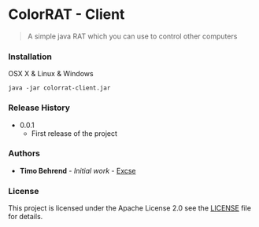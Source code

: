 # ColorRAT - Client
> A simple java RAT which you can use to control other computers

### Installation

OSX X & Linux & Windows

```
java -jar colorrat-client.jar
```

### Release History

* 0.0.1
    * First release of the project

### Authors

* **Timo Behrend** - *Initial work* - [Excse](https://github.com/Excse)

### License

This project is licensed under the Apache License 2.0  see the [LICENSE](LICENSE) file for details.
